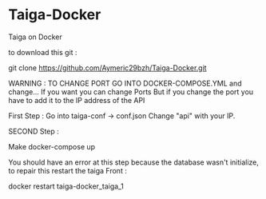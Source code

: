 # Taiga-Docker
Taiga on Docker

to download this git :

git clone https://github.com/Aymeric29bzh/Taiga-Docker.git 

WARNING : 
TO CHANGE PORT GO INTO DOCKER-COMPOSE.YML and change...
If you want you can change Ports But if you change the port you have to add it to the IP address of the API 

First Step :
Go into taiga-conf -> conf.json
Change "api" with your IP.

SECOND Step :

Make docker-compose up

You should have an error at this step because the database wasn't initialize, to repair this restart the taiga
 Front :
 
 docker restart taiga-docker_taiga_1
 
 
